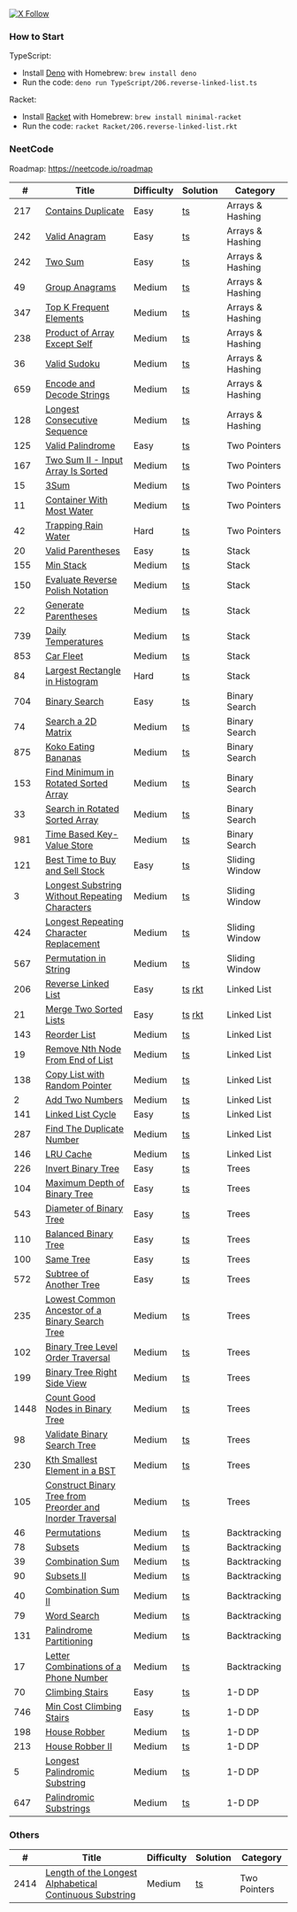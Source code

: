 [![X Follow][x-image]][x-url]

### How to Start

TypeScript:

- Install [Deno](https://deno.com/) with Homebrew: `brew install deno`
- Run the code: `deno run TypeScript/206.reverse-linked-list.ts`

Racket:

- Install [Racket](https://racket-lang.org/) with Homebrew: `brew install minimal-racket`
- Run the code: `racket Racket/206.reverse-linked-list.rkt`

### NeetCode

Roadmap: https://neetcode.io/roadmap

| #    | Title                                                                                                                                                             | Difficulty | Solution                                                                                      | Category         |
| ---- | ----------------------------------------------------------------------------------------------------------------------------------------------------------------- | ---------- | --------------------------------------------------------------------------------------------- | ---------------- |
| 217  | [Contains Duplicate](https://leetcode.com/problems/contains-duplicate/)                                                                                           | Easy       | [ts](./TypeScript/217.contains-duplicate.ts)                                                  | Arrays & Hashing |
| 242  | [Valid Anagram](https://leetcode.com/problems/valid-anagram/)                                                                                                     | Easy       | [ts](./TypeScript/242.valid-anagram.ts)                                                       | Arrays & Hashing |
| 242  | [Two Sum](https://leetcode.com/problems/two-sum/)                                                                                                                 | Easy       | [ts](./TypeScript/1.two-sum.ts)                                                               | Arrays & Hashing |
| 49   | [Group Anagrams](https://leetcode.com/problems/two-sum/)                                                                                                          | Medium     | [ts](./TypeScript/49.group-anagrams.ts)                                                       | Arrays & Hashing |
| 347  | [Top K Frequent Elements](https://leetcode.com/problems/top-k-frequent-elements/)                                                                                 | Medium     | [ts](./TypeScript/347.top-k-frequent-elements.ts)                                             | Arrays & Hashing |
| 238  | [Product of Array Except Self](https://leetcode.com/problems/product-of-array-except-self/)                                                                       | Medium     | [ts](./TypeScript/238.product-of-array-except-self.ts)                                        | Arrays & Hashing |
| 36   | [Valid Sudoku](https://leetcode.com/problems/valid-sudoku/)                                                                                                       | Medium     | [ts](./TypeScript/36.valid-sudoku.ts)                                                         | Arrays & Hashing |
| 659  | [Encode and Decode Strings](https://www.lintcode.com/problem/659/)                                                                                                | Medium     | [ts](./TypeScript/659.encode-and-decode-strings.ts)                                           | Arrays & Hashing |
| 128  | [Longest Consecutive Sequence](https://leetcode.com/problems/longest-consecutive-sequence/)                                                                       | Medium     | [ts](./TypeScript/128.longest-consecutive-sequence.ts)                                        | Arrays & Hashing |
| 125  | [Valid Palindrome](https://leetcode.com/problems/valid-palindrome/)                                                                                               | Easy       | [ts](./TypeScript/125.valid-palindrome.ts)                                                    | Two Pointers     |
| 167  | [Two Sum II - Input Array Is Sorted](https://leetcode.com/problems/two-sum-ii-input-array-is-sorted/)                                                             | Medium     | [ts](./TypeScript/167.two-sum-ii-input-array-is-sorted.ts)                                    | Two Pointers     |
| 15   | [3Sum](https://leetcode.com/problems/3sum/)                                                                                                                       | Medium     | [ts](./TypeScript/15.3sum.ts)                                                                 | Two Pointers     |
| 11   | [Container With Most Water](https://leetcode.com/problems/container-with-most-water/)                                                                             | Medium     | [ts](./TypeScript/11.container-with-most-water.ts)                                            | Two Pointers     |
| 42   | [Trapping Rain Water](https://leetcode.com/problems/trapping-rain-water/)                                                                                         | Hard       | [ts](./TypeScript/42.trapping-rain-water.ts)                                                  | Two Pointers     |
| 20   | [Valid Parentheses](https://leetcode.com/problems/valid-parentheses/)                                                                                             | Easy       | [ts](./TypeScript/20.valid-parentheses.ts)                                                    | Stack            |
| 155  | [Min Stack](https://leetcode.com/problems/min-stack/)                                                                                                             | Medium     | [ts](./TypeScript/155.min-stack.ts)                                                           | Stack            |
| 150  | [Evaluate Reverse Polish Notation](https://leetcode.com/problems/evaluate-reverse-polish-notation/)                                                               | Medium     | [ts](./TypeScript/150.evaluate-reverse-polish-notation.ts)                                    | Stack            |
| 22   | [Generate Parentheses](https://leetcode.com/problems/generate-parentheses/)                                                                                       | Medium     | [ts](./TypeScript/22.generate-parentheses.ts)                                                 | Stack            |
| 739  | [Daily Temperatures](https://leetcode.com/problems/daily-temperatures/)                                                                                           | Medium     | [ts](./TypeScript/739.daily-temperatures.ts)                                                  | Stack            |
| 853  | [Car Fleet](https://leetcode.com/problems/car-fleet/)                                                                                                             | Medium     | [ts](./TypeScript/853.car-fleet.ts)                                                           | Stack            |
| 84   | [Largest Rectangle in Histogram](https://leetcode.com/problems/largest-rectangle-in-histogram/)                                                                   | Hard       | [ts](./TypeScript/84.largest-rectangle-in-histogram.ts)                                       | Stack            |
| 704  | [Binary Search](https://leetcode.com/problems/binary-search/)                                                                                                     | Easy       | [ts](./TypeScript/704.binary-search.ts)                                                       | Binary Search    |
| 74   | [Search a 2D Matrix](https://leetcode.com/problems/search-a-2d-matrix/)                                                                                           | Medium     | [ts](./TypeScript/74.search-a-2d-matrix.ts)                                                   | Binary Search    |
| 875  | [Koko Eating Bananas](https://leetcode.com/problems/koko-eating-bananas/)                                                                                         | Medium     | [ts](./TypeScript/875.koko-eating-bananas.ts)                                                 | Binary Search    |
| 153  | [Find Minimum in Rotated Sorted Array](https://leetcode.com/problems/find-minimum-in-rotated-sorted-array/)                                                       | Medium     | [ts](./TypeScript/153.find-minimum-in-rotated-sorted-array.ts)                                | Binary Search    |
| 33   | [Search in Rotated Sorted Array](https://leetcode.com/problems/search-in-rotated-sorted-array/)                                                                   | Medium     | [ts](./TypeScript/33.search-in-rotated-sorted-array.ts)                                       | Binary Search    |
| 981  | [Time Based Key-Value Store](https://leetcode.com/problems/time-based-key-value-store/)                                                                           | Medium     | [ts](./TypeScript/981.time-based-key-value-store.ts)                                          | Binary Search    |
| 121  | [Best Time to Buy and Sell Stock](https://leetcode.com/problems/best-time-to-buy-and-sell-stock/)                                                                 | Easy       | [ts](./TypeScript/121.best-time-to-buy-and-sell-stock.ts)                                     | Sliding Window   |
| 3    | [Longest Substring Without Repeating Characters](https://leetcode.com/problems/longest-substring-without-repeating-characters/)                                   | Medium     | [ts](./TypeScript/3.longest-substring-without-repeating-characters.ts)                        | Sliding Window   |
| 424  | [Longest Repeating Character Replacement](https://leetcode.com/problems/longest-repeating-character-replacement/)                                                 | Medium     | [ts](./TypeScript/424.longest-repeating-character-replacement.ts)                             | Sliding Window   |
| 567  | [Permutation in String](https://leetcode.com/problems/permutation-in-string/)                                                                                     | Medium     | [ts](./TypeScript/567.permutation-in-string.ts)                                               | Sliding Window   |
| 206  | [Reverse Linked List](https://leetcode.com/problems/reverse-linked-list/)                                                                                         | Easy       | [ts](./TypeScript/206.reverse-linked-list.ts) [rkt](./Racket/206.reverse-linked-list.rkt)     | Linked List      |
| 21   | [Merge Two Sorted Lists](https://leetcode.com/problems/merge-two-sorted-lists/)                                                                                   | Easy       | [ts](./TypeScript/21.merge-two-sorted-lists.ts) [rkt](./Racket/21.merge-two-sorted-lists.rkt) | Linked List      |
| 143  | [Reorder List](https://leetcode.com/problems/reorder-list/)                                                                                                       | Medium     | [ts](./TypeScript/143.reorder-list.ts)                                                        | Linked List      |
| 19   | [Remove Nth Node From End of List](https://leetcode.com/problems/remove-nth-node-from-end-of-list/)                                                               | Medium     | [ts](./TypeScript/19.remove-nth-node-from-end-of-list.ts)                                     | Linked List      |
| 138  | [ Copy List with Random Pointer](https://leetcode.com/problems/copy-list-with-random-pointer/)                                                                    | Medium     | [ts](./TypeScript/138.copy-list-with-random-pointer.ts)                                       | Linked List      |
| 2    | [Add Two Numbers](https://leetcode.com/problems/add-two-numbers/)                                                                                                 | Medium     | [ts](./TypeScript/2.add-two-numbers.ts)                                                       | Linked List      |
| 141  | [ Linked List Cycle](https://leetcode.com/problems/linked-list-cycle/)                                                                                            | Easy       | [ts](./TypeScript/141.linked-list-cycle.ts)                                                   | Linked List      |
| 287  | [Find The Duplicate Number](https://leetcode.com/problems/find-the-duplicate-number/)                                                                             | Medium     | [ts](./TypeScript/287.find-the-duplicate-number.ts)                                           | Linked List      |
| 146  | [LRU Cache](https://leetcode.com/problems/lru-cache/description/)                                                                                                 | Medium     | [ts](./TypeScript/146.lru-cache.ts)                                                           | Linked List      |
| 226  | [Invert Binary Tree](https://leetcode.com/problems/invert-binary-tree/)                                                                                           | Easy       | [ts](./TypeScript/226.invert-binary-tree.ts)                                                  | Trees            |
| 104  | [Maximum Depth of Binary Tree](https://leetcode.com/problems/maximum-depth-of-binary-tree/description/)                                                           | Easy       | [ts](./TypeScript/104.maximum-depth-of-binary-tree.ts)                                        | Trees            |
| 543  | [Diameter of Binary Tree](https://leetcode.com/problems/diameter-of-binary-tree/description/)                                                                     | Easy       | [ts](./TypeScript/543.diameter-of-binary-tree.ts)                                             | Trees            |
| 110  | [Balanced Binary Tree](https://leetcode.com/problems/diameter-of-binary-tree/description/)                                                                        | Easy       | [ts](./TypeScript/110.balanced-binary-tree.ts)                                                | Trees            |
| 100  | [ Same Tree](https://leetcode.com/problems/same-tree/description/)                                                                                                | Easy       | [ts](./TypeScript/100.same-tree.ts)                                                           | Trees            |
| 572  | [Subtree of Another Tree](https://leetcode.com/problems/subtree-of-another-tree/description/)                                                                     | Easy       | [ts](./TypeScript/572.subtree-of-another-tree.ts)                                             | Trees            |
| 235  | [Lowest Common Ancestor of a Binary Search Tree](https://leetcode.com/problems/lowest-common-ancestor-of-a-binary-search-tree/description/)                       | Medium     | [ts](./TypeScript/235.lowest-common-ancestor-of-a-binary-search-tree.ts)                      | Trees            |
| 102  | [Binary Tree Level Order Traversal](https://leetcode.com/problems/binary-tree-level-order-traversal/)                                                             | Medium     | [ts](./TypeScript/102.binary-tree-level-order-traversal.ts)                                   | Trees            |
| 199  | [Binary Tree Right Side View](https://leetcode.com/problems/binary-tree-right-side-view/description/)                                                             | Medium     | [ts](./TypeScript/199.binary-tree-right-side-view.ts)                                         | Trees            |
| 1448 | [Count Good Nodes in Binary Tree](https://leetcode.com/problems/count-good-nodes-in-binary-tree/description/)                                                     | Medium     | [ts](./TypeScript/1448.count-good-nodes-in-binary-tree.ts)                                    | Trees            |
| 98   | [Validate Binary Search Tree](https://leetcode.com/problems/validate-binary-search-tree/description/)                                                             | Medium     | [ts](./TypeScript/98.validate-binary-search-tree.ts)                                          | Trees            |
| 230  | [Kth Smallest Element in a BST](https://leetcode.com/problems/kth-smallest-element-in-a-bst/description/)                                                         | Medium     | [ts](./TypeScript/230.kth-smallest-element-in-a-bst.ts)                                       | Trees            |
| 105  | [Construct Binary Tree from Preorder and Inorder Traversal](https://leetcode.com/problems/construct-binary-tree-from-preorder-and-inorder-traversal/description/) | Medium     | [ts](./TypeScript/105.construct-binary-tree-from-preorder-and-inorder-traversal.ts)           | Trees            |
| 46   | [Permutations](https://leetcode.com/problems/permutations/)                                                                                                       | Medium     | [ts](./TypeScript/46.permutations.ts)                                                         | Backtracking     |
| 78   | [Subsets](https://leetcode.com/problems/subsets/description/)                                                                                                     | Medium     | [ts](./TypeScript/78.subsets.ts)                                                              | Backtracking     |
| 39   | [Combination Sum](https://leetcode.com/problems/combination-sum/description/)                                                                                     | Medium     | [ts](./TypeScript/39.combination-sum.ts)                                                      | Backtracking     |
| 90   | [Subsets II](https://leetcode.com/problems/subsets-ii/description/)                                                                                               | Medium     | [ts](./TypeScript/90.subsets-ii.ts)                                                           | Backtracking     |
| 40   | [Combination Sum II](https://leetcode.com/problems/combination-sum-ii/description/)                                                                               | Medium     | [ts](./TypeScript/40.combination-sum-ii.ts)                                                   | Backtracking     |
| 79   | [Word Search](https://leetcode.com/problems/word-search/)                                                                                                         | Medium     | [ts](./TypeScript/79.word-search.ts)                                                          | Backtracking     |
| 131  | [Palindrome Partitioning](https://leetcode.com/problems/palindrome-partitioning/description/)                                                                     | Medium     | [ts](./TypeScript/131.palindrome-partitioning.ts)                                             | Backtracking     |
| 17   | [Letter Combinations of a Phone Number](https://leetcode.com/problems/letter-combinations-of-a-phone-number/description/)                                         | Medium     | [ts](./TypeScript/17.letter-combinations-of-a-phone-number.ts)                                | Backtracking     |
| 70   | [Climbing Stairs](https://leetcode.com/problems/climbing-stairs/description/)                                                                                     | Easy       | [ts](./TypeScript/70.climbing-stairs.ts)                                                      | 1-D DP           |
| 746  | [Min Cost Climbing Stairs](https://leetcode.com/problems/min-cost-climbing-stairs/description/)                                                                   | Easy       | [ts](./TypeScript/70.climbing-stairs.ts)                                                      | 1-D DP           |
| 198  | [House Robber](https://leetcode.com/problems/house-robber/description/)                                                                                           | Medium     | [ts](./TypeScript/70.climbing-stairs.ts)                                                      | 1-D DP           |
| 213  | [House Robber II](https://leetcode.com/problems/house-robber-ii/description/)                                                                                     | Medium     | [ts](./TypeScript/213.house-robber-ii.ts)                                                     | 1-D DP           |
| 5    | [Longest Palindromic Substring](https://leetcode.com/problems/longest-palindromic-substring/description/)                                                         | Medium     | [ts](./TypeScript/5.longest-palindromic-substring.ts)                                         | 1-D DP           |
| 647  | [Palindromic Substrings](https://leetcode.com/problems/palindromic-substrings/description/)                                                                       | Medium     | [ts](./TypeScript/647.palindromic-substrings.ts)                                              | 1-D DP           |

### Others

| #    | Title                                                                                                                                             | Difficulty | Solution                                                                           | Category     |
| ---- | ------------------------------------------------------------------------------------------------------------------------------------------------- | ---------- | ---------------------------------------------------------------------------------- | ------------ |
| 2414 | [Length of the Longest Alphabetical Continuous Substring](https://leetcode.com/problems/length-of-the-longest-alphabetical-continuous-substring/) | Medium     | [ts](./TypeScript/2414.length-of-the-longest-alphabetical-continuous-substring.ts) | Two Pointers |

[x-image]: https://img.shields.io/badge/follow-ihuanluo-black?logo=x
[x-url]: https://twitter.com/ihuanluo
